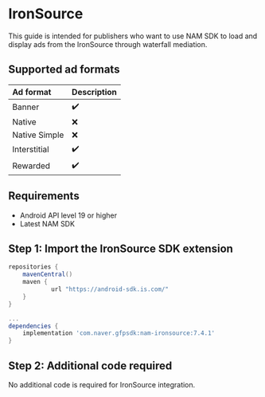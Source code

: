 # IronSource

This guide is intended for publishers who want to use NAM SDK to load and display ads from the IronSource through waterfall mediation.

## Supported ad formats

| Ad format     | Description |
|:--------------|:------------|
| Banner        | ✔️          |
| Native        | ❌️          |
| Native Simple | ❌          |
| Interstitial  | ✔️          |
| Rewarded      | ✔️          |

## Requirements

- Android API level 19 or higher
- Latest NAM SDK

## Step 1: Import the IronSource SDK extension

```gradle
repositories {
    mavenCentral()
    maven {
			url "https://android-sdk.is.com/"
	}
}

...
dependencies {
    implementation 'com.naver.gfpsdk:nam-ironsource:7.4.1'  
}
```

## Step 2: Additional code required

No additional code is required for IronSource integration.